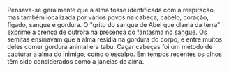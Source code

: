 ﻿Pensava-se geralmente que a alma fosse identificada com a respiração, mas também localizada por vários povos na cabeça, cabelo, coração, fígado, sangue e gordura. O "grito do sangue de Abel que clama da terra” exprime a crença de outrora na presença do fantasma no sangue. Os semitas ensinavam que a alma residia na gordura do corpo, e entre muitos deles comer gordura animal era tabu. Caçar cabeças foi um método de capturar a alma do inimigo, como o escalpo. Em tempos recentes os olhos têm sido considerados como a janelas da alma.